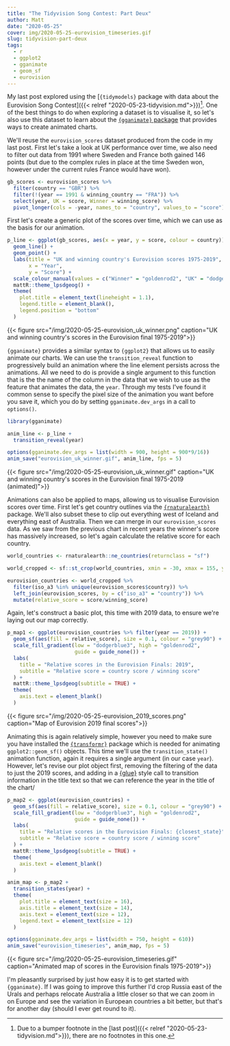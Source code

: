 ```yaml
---
title: "The Tidyvision Song Contest: Part Deux"
author: Matt
date: "2020-05-25"
cover: img/2020-05-25-eurovision_timeseries.gif
slug: tidyvision-part-deux
tags:
  - r
  - ggplot2
  - gganimate
  - geom_sf
  - eurovision
---
```


My last post explored using the [`{tidymodels}` package with data about the Eurovision Song Contest]({{< relref "2020-05-23-tidyvision.md">}})[^1]. One of the best things to do when exploring a dataset is to visualise it, so let's also use this dataset to learn about the [`{gganimate}` package](https://gganimate.com) that provides ways to create animated charts.

We'll reuse the `eurovision_scores` dataset produced from the code in my last post. First let's take a look at UK performance over time, we also need to filter out data from 1991 where Sweden and France both gained 146 points (but due to the complex rules in place at the time Sweden won, however under the current rules France would have won).

```r
gb_scores <- eurovision_scores %>%
  filter(country == "GBR") %>%
  filter(!(year == 1991 & winning_country == "FRA")) %>%
  select(year, UK = score, Winner = winning_score) %>%
  pivot_longer(cols = -year, names_to = "country", values_to = "score")
```

First let's create a generic plot of the scores over time, which we can use as the basis for our animation.

```r
p_line <- ggplot(gb_scores, aes(x = year, y = score, colour = country)) +
  geom_line() +
  geom_point() +
  labs(title = "UK and winning country's Eurovision scores 1975-2019",
       x = "Year",
       y = "Score") +
  scale_colour_manual(values = c("Winner" = "goldenrod2", "UK" = "dodgerblue3")) +
  mattR::theme_lpsdgeog() +
  theme(
    plot.title = element_text(lineheight = 1.1),
    legend.title = element_blank(),
    legend.position = "bottom"
  )
```

{{< figure src="/img/2020-05-25-eurovision_uk_winner.png" caption="UK and winning country's scores in the Eurovision final 1975-2019">}}

`{gganimate}` provides a similar syntax to `{ggplot2}` that allows us to easily animate our charts. We can use the `transition_reveal` function to progressively build an animation where the line element persists across the animations. All we need to do is provide a single argument to this function that is the the name of the column in the data that we wish to use as the feature that animates the data, the `year`. Through my tests I've found it common sense to specify the pixel size of the animation you want before you save it, which you do by setting `gganimate.dev_args` in a call to `options()`.

```r
library(gganimate)

anim_line <- p_line +
  transition_reveal(year)

options(gganimate.dev_args = list(width = 900, height = 900*9/16))
anim_save("eurovision_uk_winner.gif", anim_line, fps = 5)
```

{{< figure src="/img/2020-05-25-eurovision_uk_winner.gif" caption="UK and winning country's scores in the Eurovision final 1975-2019 (animated)">}}

Animations can also be applied to maps, allowing us to visualise Eurovision scores over time. First let's get country outlines via the [`{rnaturalearth}`](https://docs.ropensci.org/rnaturalearth) package. We'll also subset these to clip out everything west of Iceland and everything east of Australia. Then we can merge in our `eurovision_scores` data. As we saw from the previous chart in recent years the winner's score has massively increased, so let's again calculate the relative score for each country.

```r
world_countries <- rnaturalearth::ne_countries(returnclass = "sf")

world_cropped <- sf::st_crop(world_countries, xmin = -30, xmax = 155, ymin = -90, ymax = 90)

eurovision_countries <- world_cropped %>%
  filter(iso_a3 %in% unique(eurovision_scores$country)) %>%
  left_join(eurovision_scores, by = c("iso_a3" = "country")) %>%
  mutate(relative_score = score/winning_score)
```

Again, let's construct a basic plot, this time with 2019 data, to ensure we're laying out our map correctly.

```r
p_map1 <- ggplot(eurovision_countries %>% filter(year == 2019)) +
  geom_sf(aes(fill = relative_score), size = 0.1, colour = "grey90") +
  scale_fill_gradient(low = "dodgerblue3", high = "goldenrod2",
                      guide = guide_none()) +
  labs(
    title = "Relative scores in the Eurovision Finals: 2019",
    subtitle = "Relative score = country score / winning score"
  ) +
  mattR::theme_lpsdgeog(subtitle = TRUE) +
  theme(
    axis.text = element_blank()
  )
```

{{< figure src="/img/2020-05-25-eurovision_2019_scores.png" caption="Map of Eurovision 2019 final scores">}}

Animating this is again relatively simple, however you need to make sure you have installed the [`{transformr}`](https://cran.r-project.org/package=transformr) package which is needed for animating `ggplot2::geom_sf()` objects. This time we'll use the `transition_state()` animation function, again it requires a single argument (in our case `year`). However, let's revise our plot object first, removing the filtering of the data to just the 2019 scores, and adding in a [{glue}](https://glue.tidyverse.org) style call to transition information in the title text so that we can reference the year in the title of the chart/

```r
p_map2 <- ggplot(eurovision_countries) +
  geom_sf(aes(fill = relative_score), size = 0.1, colour = "grey90") +
  scale_fill_gradient(low = "dodgerblue3", high = "goldenrod2", 
                      guide = guide_none()) +
  labs(
    title = "Relative scores in the Eurovision Finals: {closest_state}",
    subtitle = "Relative score = country score / winning score"
  ) +
  mattR::theme_lpsdgeog(subtitle = TRUE) +
  theme(
    axis.text = element_blank()
  )

anim_map <- p_map2 +
  transition_states(year) +
  theme(
    plot.title = element_text(size = 16),
    axis.title = element_text(size = 14),
    axis.text = element_text(size = 12),
    legend.text = element_text(size = 12)
  )

options(gganimate.dev_args = list(width = 750, height = 610))
anim_save("eurovision_timeseries", anim_map, fps = 5)
```

{{< figure src="/img/2020-05-25-eurovision_timeseries.gif" caption="Animated map of scores in the Eurovision finals 1975-2019">}}

I'm pleasantly surprised by just how easy it is to get started with `{gganimate}`. If I was going to improve this further I'd crop Russia east of the Urals and perhaps relocate Australia a little closer so that we can zoom in on Europe and see the variation in European countries a bit better, but that's for another day (should I ever get round to it).


[^1]: Due to a bumper footnote in the [last post]({{< relref "2020-05-23-tidyvision.md">}}), there are no footnotes in this one.
